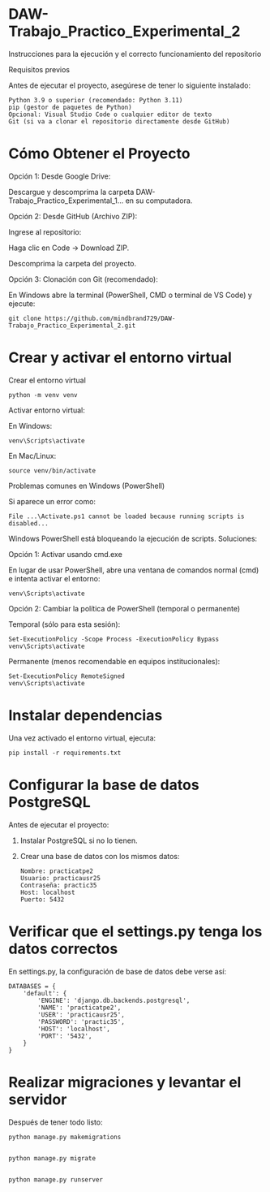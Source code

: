 # DAW-Trabajo_Practico_Experimental_2
Instrucciones para la ejecución y el correcto funcionamiento del repositorio

Requisitos previos

Antes de ejecutar el proyecto, asegúrese de tener lo siguiente instalado:

    Python 3.9 o superior (recomendado: Python 3.11)
    pip (gestor de paquetes de Python)
    Opcional: Visual Studio Code o cualquier editor de texto
    Git (si va a clonar el repositorio directamente desde GitHub)

# Cómo Obtener el Proyecto
Opción 1: Desde Google Drive:

Descargue y descomprima la carpeta DAW-Trabajo_Practico_Experimental_1... en su computadora.

Opción 2: Desde GitHub (Archivo ZIP):

Ingrese al repositorio:

Haga clic en Code → Download ZIP.

Descomprima la carpeta del proyecto.

Opción 3: Clonación con Git (recomendado):

En Windows abre la terminal (PowerShell, CMD o terminal de VS Code) y ejecute:

    git clone https://github.com/mindbrand729/DAW-Trabajo_Practico_Experimental_2.git

# Crear y activar el entorno virtual
Crear el entorno virtual

    python -m venv venv

Activar entorno virtual:

En Windows:

    venv\Scripts\activate
    
En Mac/Linux:

    source venv/bin/activate

Problemas comunes en Windows (PowerShell)

Si aparece un error como:

    File ...\Activate.ps1 cannot be loaded because running scripts is disabled...

Windows PowerShell está bloqueando la ejecución de scripts. Soluciones:

Opción 1: Activar usando cmd.exe

En lugar de usar PowerShell, abre una ventana de comandos normal (cmd) e intenta activar el entorno:

    venv\Scripts\activate

Opción 2: Cambiar la política de PowerShell (temporal o permanente)

Temporal (sólo para esta sesión):
    
    Set-ExecutionPolicy -Scope Process -ExecutionPolicy Bypass
    venv\Scripts\activate

Permanente (menos recomendable en equipos institucionales):

    Set-ExecutionPolicy RemoteSigned
    venv\Scripts\activate

# Instalar dependencias
Una vez activado el entorno virtual, ejecuta:
    
    pip install -r requirements.txt

# Configurar la base de datos PostgreSQL
Antes de ejecutar el proyecto:

1.	Instalar PostgreSQL si no lo tienen.

2.	Crear una base de datos con los mismos datos:

        Nombre: practicatpe2
        Usuario: practicausr25
        Contraseña: practic35
        Host: localhost
        Puerto: 5432

# Verificar que el settings.py tenga los datos correctos
En settings.py, la configuración de base de datos debe verse así:

    DATABASES = {
        'default': {
            'ENGINE': 'django.db.backends.postgresql',
            'NAME': 'practicatpe2',
            'USER': 'practicausr25',
            'PASSWORD': 'practic35',
            'HOST': 'localhost',
            'PORT': '5432',
        }
    }

# Realizar migraciones y levantar el servidor
Después de tener todo listo:

    python manage.py makemigrations


    python manage.py migrate

    
    python manage.py runserver
